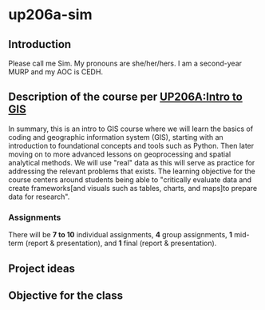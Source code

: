 # up206a-sim
## Introduction
Please call me Sim. My pronouns are she/her/hers. I am a second-year MURP and my AOC is CEDH.
## Description of the course per [UP206A:Intro to GIS](https://github.com/yohman/22W-UP206A#up206a-introduction-to-gis-and-spatial-data-science)
In summary, this is an intro to GIS course where we will learn the basics of coding and geographic information system (GIS), starting with an introduction to foundational concepts and tools such as Python. Then later moving on to more advanced lessons on geoprocessing and spatial analytical methods. We will use "real" data as this will serve as practice for addressing the relevant problems that exists. 
The learning objective for the course centers around students being able to "critically evaluate data and create frameworks[and visuals such as tables, charts, and maps]to prepare data for research". 
### Assignments
There will be **7 to 10** individual assignments, **4** group assignments, **1** mid-term (report & presentation), and **1** final (report & presentation).
## Project ideas

## Objective for the class
